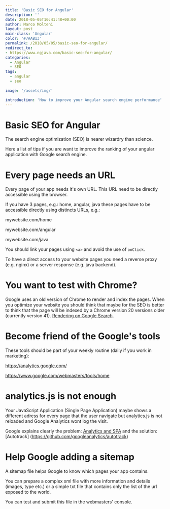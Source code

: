 ```yaml
---
title: 'Basic SEO for Angular'
description: ''
date: 2018-05-05T10:41:48+00:00
author: Marco Molteni
layout: post
main-class: 'Angular'
color: '#7AAB13'
permalink: /2018/05/05/basic-seo-for-angular/
redirect_to:
- https://www.ngjava.com/basic-seo-for-angular/
categories:
  - Angular
  - SEO
tags:
  - angular
  - seo
 
image: '/assets/img/'

introduction: 'How to improve your Angular search engine performance'
---
```


# Basic SEO for Angular

The search engine optimization (SEO) is nearer wizardry than science.

Here a list of tips if you are want to improve the ranking of your angular application with Google search engine.

# Every page needs an URL
Every page of your app needs it's own URL.
This URL need to be directly accessible using the browser.

If you have 3 pages, e.g.: home, angular, java these pages have to be accessible directly using distincts URLs, e.g.:

mywebsite.com/home

mywebsite.com/angular

mywebsite.com/java

You should link your pages using `<a>` and avoid the use of `onClick`.

To have a direct access to your website pages you need a reverse proxy (e.g. nginx) or a server response (e.g. java backend).

# You want to test with Chrome?

Google uses an old version of Chrome to render and index the pages.
When you optimize your website you should think that maybe for the SEO is better to think that the page will be indexed by a Chrome version 20 versions older (currently version 41).
[Rendering on Google Search](https://developers.google.com/search/docs/guides/rendering).

# Become friend of the Google's tools

These tools should be part of your weekly routine (daily if you work in marketing):

https://analytics.google.com/

https://www.google.com/webmasters/tools/home

# analytics.js is not enough

Your JavaScript Application (Single Page Application) maybe shows a different adress for every page that the user navigate but analytics.js is not reloaded and Google Analytics wont log the visit.

Google explains clearly the problem:
[Analytics and SPA](https://developers.google.com/analytics/devguides/collection/analyticsjs/single-page-applications)
and the solution: [Autotrack] (https://github.com/googleanalytics/autotrack)

# Help Google adding a sitemap

A sitemap file helps Google to know which pages your app contains.

You can prepare a complex xml file with more information and details (images, type etc.) or a simple txt file that contains only the list of the url exposed to the world.

You can test and submit this file in the webmasters' console. 
